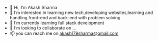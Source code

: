 - 👋 Hi, I’m Akash Sharma
- 👀 I’m interested in learning new tech,developing websites,learning and handling front-end and back-end with problem solving. 
- 🌱 I’m currently learning full stack development
- 💞️ I’m looking to collaborate on ...
- 📫 you can reach me on akash179sharma@gmail.com

<!---
ashu1709/ashu1709 is a ✨ special ✨ repository because its `README.md` (this file) appears on your GitHub profile.
You can click the Preview link to take a look at your changes.
--->
